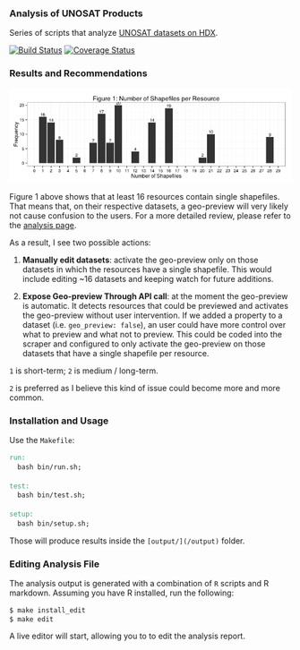### Analysis of UNOSAT Products
Series of scripts that analyze [UNOSAT datasets on HDX](https://data.hdx.rwlabs.org/organization/un-operational-satellite-appplications-programme-unosat?sort=metadata_modified+desc).

[![Build Status](https://travis-ci.org/luiscape/unosat-product-scraper-analysis.svg)](https://travis-ci.org/luiscape/unosat-product-scraper-analysis) [![Coverage Status](https://coveralls.io/repos/luiscape/unosat-product-scraper-analysis/badge.svg?branch=master&service=github)](https://coveralls.io/github/luiscape/unosat-product-scraper-analysis?branch=master)

### Results and Recommendations

![Figure 1: shapefiles per resource](output/analysis-copy_files/figure-html/unnamed-chunk-2-1.png) 


Figure 1 above shows that at least 16 resources contain single shapefiles. That means that, on their respective datasets, a geo-preview will very likely not cause confusion to the users. For a more detailed review, please refer to the [analysis page](output/analysis.md).

As a result, I see two possible actions:

1. **Manually edit datasets**: activate the geo-preview only on those datasets in which the resources have a single shapefile. This would include editing ~16 datasets and keeping watch for future additions. 

2. **Expose Geo-preview Through API call**: at the moment the geo-preview is automatic. It detects resources that could be previewed and activates the geo-preview without user intervention. If we added a property to a dataset (i.e. `geo_preview: false`), an user could have more control over what to preview and what not to preview. This could be coded into the scraper and configured to only activate the geo-preview on those datasets that have a single shapefile per resource.

`1` is short-term; `2` is medium / long-term. 

`2` is preferred as I believe this kind of issue could become more and more common.


### Installation and Usage
Use the `Makefile`:

```makefile
run:
  bash bin/run.sh;

test:
  bash bin/test.sh;

setup:
  bash bin/setup.sh;
```

Those will produce results inside the `[output/](/output)` folder.


### Editing Analysis File
The analysis output is generated with a combination of `R` scripts and R markdown. Assuming you have R installed, run the following: 

```shell
$ make install_edit
$ make edit
```

A live editor will start, allowing you to to edit the analysis report.